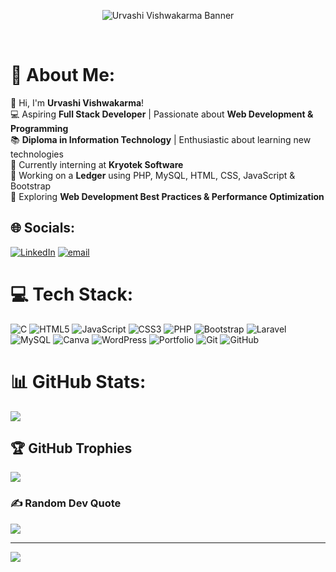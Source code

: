 <p align="center">
  <img src="![Blue Modern Corporate Staff Profile LinkedIn Banner](https://github.com/user-attachments/assets/c5ba2045-81e6-42d2-b954-f328d56f878d)
" alt="Urvashi Vishwakarma Banner" />
</p>
<br>


# 💫 About Me:
👋 Hi, I'm **Urvashi Vishwakarma**!  <br>💻 Aspiring **Full Stack Developer** | Passionate about **Web Development & Programming**  <br>📚 **Diploma in Information Technology** | Enthusiastic about learning new technologies  <br>🚀 Currently interning at **Kryotek Software**  <br>📌 Working on a **Ledger** using PHP, MySQL, HTML, CSS, JavaScript & Bootstrap  <br>🌱 Exploring **Web Development Best Practices & Performance Optimization**  <br>


## 🌐 Socials:
[![LinkedIn](https://img.shields.io/badge/LinkedIn-%230077B5.svg?logo=linkedin&logoColor=white)](https://linkedin.com/in/https://www.linkedin.com/in/urvashi-vishwakarma-961a56268/) [![email](https://img.shields.io/badge/Email-D14836?logo=gmail&logoColor=white)](mailto:urvashivishwakarma2003@gmail.com) 

# 💻 Tech Stack:
![C](https://img.shields.io/badge/c-%2300599C.svg?style=for-the-badge&logo=c&logoColor=white) ![HTML5](https://img.shields.io/badge/html5-%23E34F26.svg?style=for-the-badge&logo=html5&logoColor=white) ![JavaScript](https://img.shields.io/badge/javascript-%23323330.svg?style=for-the-badge&logo=javascript&logoColor=%23F7DF1E) ![CSS3](https://img.shields.io/badge/css3-%231572B6.svg?style=for-the-badge&logo=css3&logoColor=white) ![PHP](https://img.shields.io/badge/php-%23777BB4.svg?style=for-the-badge&logo=php&logoColor=white) ![Bootstrap](https://img.shields.io/badge/bootstrap-%238511FA.svg?style=for-the-badge&logo=bootstrap&logoColor=white) ![Laravel](https://img.shields.io/badge/laravel-%23FF2D20.svg?style=for-the-badge&logo=laravel&logoColor=white) ![MySQL](https://img.shields.io/badge/mysql-4479A1.svg?style=for-the-badge&logo=mysql&logoColor=white) ![Canva](https://img.shields.io/badge/Canva-%2300C4CC.svg?style=for-the-badge&logo=Canva&logoColor=white) ![WordPress](https://img.shields.io/badge/WordPress-%23117AC9.svg?style=for-the-badge&logo=WordPress&logoColor=white) ![Portfolio](https://img.shields.io/badge/Portfolio-%23000000.svg?style=for-the-badge&logo=firefox&logoColor=#FF7139) ![Git](https://img.shields.io/badge/git-%23F05033.svg?style=for-the-badge&logo=git&logoColor=white) ![GitHub](https://img.shields.io/badge/github-%23121011.svg?style=for-the-badge&logo=github&logoColor=white)
# 📊 GitHub Stats:
![](https://nirzak-streak-stats.vercel.app/?user=urvashi&theme=dark&hide_border=false)<br/>


## 🏆 GitHub Trophies
![](https://github-profile-trophy.vercel.app/?username=urvashi&theme=radical&no-frame=false&no-bg=false&margin-w=4)

### ✍️ Random Dev Quote
![](https://quotes-github-readme.vercel.app/api?type=horizontal&theme=radical)

---
[![](https://visitcount.itsvg.in/api?id=urvashi&icon=0&color=0)](https://visitcount.itsvg.in)

<!-- Proudly created with GPRM ( https://gprm.itsvg.in ) -->
